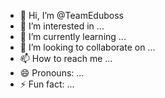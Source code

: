 - 👋 Hi, I’m @TeamEduboss
- 👀 I’m interested in ...
- 🌱 I’m currently learning ...
- 💞️ I’m looking to collaborate on ...
- 📫 How to reach me ...
- 😄 Pronouns: ...
- ⚡ Fun fact: ...

<!---
TeamEduboss/TeamEduboss is a ✨ special ✨ repository because its `README.md` (this file) appears on your GitHub profile.
You can click the Preview link to take a look at your changes.
--->
